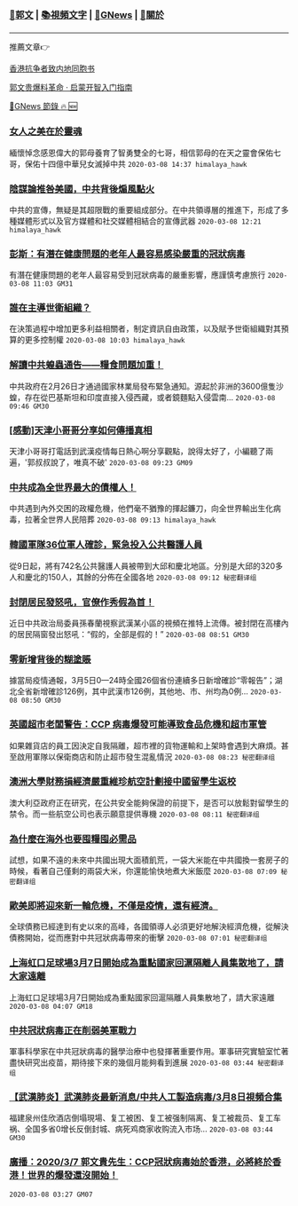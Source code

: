###  [:eagle:郭文](https://github.com/ourhimalayas/txt) | [:books:視頻文字](https://github.com/ourhimalayas/txt/blob/master/content/README.md) | [:newspaper:GNews](https://github.com/ourhimalayas/txt/blob/master/content/gnews/README.md) | [:pray:關於](https://github.com/ourhimalayas/home/tree/master/about)
---

推薦文章:point_right:

[香港抗争者致内地同胞书](https://github.com/ourhimalayas/news/blob/master/2019/08/a_letter_from_the_hong_kong_people.md)

[郭文贵爆料革命 · 启蒙开智入门指南](https://github.com/ourhimalayas/txt/issues/1)

[:newspaper:GNews 節錄 :fire: :new:](https://github.com/ourhimalayas/txt/blob/master/content/gnews/README.md) 



### [女人之美在於靈魂](/content/gnews/1/README.md)

緬懷悼念感恩偉大的郭母養育了智勇雙全的七哥，相信郭母的在天之靈會保佑七哥，保佑十四億中華兒女滅掉中共  `2020-03-08 14:37 himalaya_hawk`

### [陰謀論推咎美國，中共背後煽風點火](/content/gnews/2/README.md)

中共的宣傳，無疑是其超限戰的重要組成部分。在中共領導層的推進下，形成了多種媒體形式以及官方媒體和社交媒體相結合的宣傳武器  `2020-03-08 12:21 himalaya_hawk`

### [彭斯：有潛在健康問題的老年人最容易感染嚴重的冠狀病毒](/content/gnews/3/README.md)

有潛在健康問題的老年人最容易受到冠狀病毒的嚴重影響，應謹慎考慮旅行  `2020-03-08 11:03 GM31`

### [誰在主導世衛組織？](/content/gnews/4/README.md)

在決策過程中增加更多利益相關者，制定資訊自由政策，以及賦予世衛組織對其預算的更多控制權  `2020-03-08 10:03 himalaya_hawk`

### [解讀中共蝗蟲通告——糧食問題加重！](/content/gnews/5/README.md)

中共政府在2月26日才通過國家林業局發布緊急通知。源起於非洲的3600億隻沙蝗，存在從巴基斯坦和印度直接入侵西藏，或者鏡麵點入侵雲南...  `2020-03-08 09:46 GM30`

### [[感動]天津小哥哥分享如何傳播真相](/content/gnews/6/README.md)

天津小哥哥打電話到武漢疫情每日熱心啊分享觀點，說得太好了，小編聽了兩遍，&#039;郭叔叔說了，唯真不破&#039;  `2020-03-08 09:23 GM09`

### [中共成為全世界最大的債權人！](/content/gnews/7/README.md)

中共遇到內外交困的政權危機，他們毫不猶豫的揮起鐮刀，向全世界輸出生化病毒，拉著全世界人民陪葬  `2020-03-08 09:13 himalaya_hawk`

### [韓國軍隊36位軍人確診，緊急投入公共醫護人員](/content/gnews/8/README.md)

從9日起，將有742名公共醫護人員被帶到大邱和慶北地區。分別是大邱的320多人和慶北的150人，其餘的分佈在全國各地  `2020-03-08 09:12 秘密翻译组`

### [封閉居民發怒吼，官僚作秀假為首！](/content/gnews/9/README.md)

近日中共政治局委員孫春蘭視察武漢某小區的視頻在推特上流傳。被封閉在高樓內的居民隔窗發出怒吼：“假的，全部是假的！”  `2020-03-08 08:51 GM30`

### [零新增背後的糊塗賬](/content/gnews/10/README.md)

據當局疫情通報，3月5日0—24時全國26個省份連續多日新增確診“零報告”；湖北全省新增確診126例，其中武漢市126例，其他地、市、州均為0例...  `2020-03-08 08:50 GM30`

### [英國超市老闆警告：CCP 病毒爆發可能導致食品危機和超市軍管](/content/gnews/11/README.md)

如果雜貨店的員工因決定自我隔離，超市裡的貨物運輸和上架時會遇到大麻煩。甚至啟用軍隊以保衛商店和防止超市發生混亂情況  `2020-03-08 08:23 秘密翻译组`

### [澳洲大學財務損經濟嚴重維珍航空計劃接中國留學生返校](/content/gnews/12/README.md)

澳大利亞政府正在研究，在公共安全能夠保證的前提下，是否可以放鬆對留學生的禁令。而一些航空公司也表示願意提供專機  `2020-03-08 08:11 秘密翻译组`

### [為什麼在海外也要囤糧囤必需品](/content/gnews/13/README.md)

試想，如果不遠的未來中共國出現大面積飢荒，一袋大米能在中共國換一套房子的時候，看著自己僅剩的兩袋大米，你還能愉快地煮大米飯麼  `2020-03-08 07:09 秘密翻译组`

### [歐美即將迎來新一輪危機，不僅是疫情，還有經濟。](/content/gnews/14/README.md)

全球債務已經達到有史以來的高峰，各國領導人必須更好地解決經濟危機，從解決債務開始，從而應對中共冠狀病毒帶來的衝擊  `2020-03-08 07:01 秘密翻译组`

### [上海虹口足球場3月7日開始成為重點國家回滬隔離人員集散地了，請大家遠離](/content/gnews/15/README.md)

上海虹口足球場3月7日開始成為重點國家回滬隔離人員集散地了，請大家遠離  `2020-03-08 04:07 GM18`

### [中共冠狀病毒正在削弱美軍戰力](/content/gnews/16/README.md)

軍事科學家在中共冠狀病毒的醫學治療中也發揮著重要作用。軍事研究實驗室忙著盡快研究出疫苗，期待接下來的幾個月能夠看到進展  `2020-03-08 03:44 秘密翻译组`

### [【武漢肺炎】武漢肺炎最新消息/中共人工製造病毒/3月8日視頻合集](/content/gnews/17/README.md)

福建泉州佳欣酒店倒塌現場、复工被困、复工被强制隔离、复工被裁员、复工车祸、全国多省0增长反倒封城、病死鸡商家收购流入市场...  `2020-03-08 03:44 GM30`

### [廣播：2020/3/7 郭文貴先生：CCP冠狀病毒始於香港，必將終於香港！世界的爆發還沒開始！](/content/gnews/18/README.md)

 `2020-03-08 03:27 GM07`


